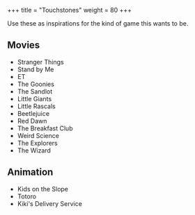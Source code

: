 +++
title = "Touchstones"
weight = 80
+++

Use these as inspirations for the kind of game this wants to be.

<!--more-->

## Movies

- Stranger Things
- Stand by Me
- ET
- The Goonies
- The Sandlot
- Little Giants
- Little Rascals
- Beetlejuice
- Red Dawn
- The Breakfast Club
- Weird Science
- The Explorers
- The Wizard

## Animation

- Kids on the Slope
- Totoro
- Kiki's Delivery Service


